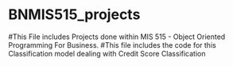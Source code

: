 # BNMIS515_projects

#This File includes Projects done within MIS 515 - Object Oriented Programming For Business.
#This file includes the code for this Classification model dealing with Credit Score Classification
